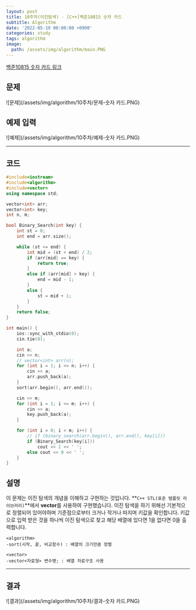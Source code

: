 ```yaml
---
layout: post
title: 10주차(이진탐색) - [C++]백준10815 숫자 카드
subtitle: Algorithm
date: '2022-05-19 00:00:00 +0900'
categories: study
tags: algorithm
image:
  path: /assets/img/algorithm/main.PNG
---
```


[백준10815 숫자 카드 링크](https://www.acmicpc.net/problem/10815)

<!--more-->

## 문제
![문제](/assets/img/algorithm/10주차/문제-숫자 카드.PNG)

## 예제 입력
![예제](/assets/img/algorithm/10주차/예제-숫자 카드.PNG)

---

## 코드
```cpp
#include<iostream>
#include<algorithm>
#include<vector>
using namespace std;

vector<int> arr;
vector<int> key;
int n, m;

bool Binary_Search(int key) {
    int st = 0;
    int end = arr.size();

    while (st <= end) {
        int mid = (st + end) / 2;
        if (arr[mid] == key) {
            return true;
        }
        else if (arr[mid] > key) {
            end = mid - 1;
        }
        else {
            st = mid + 1;
        }
    }
    return false;
}

int main() {
    ios::sync_with_stdio(0);
    cin.tie(0);

    int a;
    cin >> n;
    // vector<int> arr(n);
    for (int i = 1; i <= n; i++) {
        cin >> a;
        arr.push_back(a);
    }
    sort(arr.begin(), arr.end());

    cin >> m;
    for (int i = 1; i <= m; i++) {
        cin >> a;
        key.push_back(a);
    }

    for (int i = 0; i < m; i++) {
        // if (binary_search(arr.begin(), arr.end(), key[i]))
        if (Binary_Search(key[i]))
            cout << 1 << ' ';
        else cout << 0 << ' ';
    }
}
```
## 설명
 이 문제는 이진 탐색의 개념을 이해하고 구현하는 것입니다.
 **`C++ STL(표준 템플릿 라이브러리)`**에서 **vector**를 사용하여 구현했습니다.
 이진 탐색을 하기 위해선 기본적으로 정렬되어 있어야하며 기준점으로부터 크거나 작거나 따지며 키값을 확인합니다. 키값으로 입력 받은 것을 하나씩 이진 탐색으로 찾고 해당 배열에 있다면 1을 없다면 0을 출력합니다.
```
<algorithm>
-sort(시작, 끝, 비교함수) : 배열의 크기만큼 정렬

<vector>
-vector<자료형> 변수명; : 배열 자료구조 사용
```
---

## 결과
![결과](/assets/img/algorithm/10주차/결과-숫자 카드.PNG)
